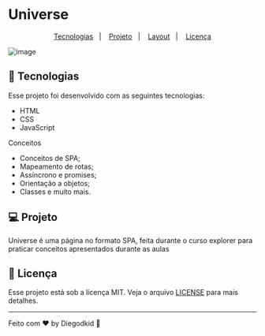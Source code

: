 # Universe

<p align="center">
  <a href="#-tecnologias">Tecnologias</a>&nbsp;&nbsp;&nbsp;|&nbsp;&nbsp;&nbsp;
  <a href="#-projeto">Projeto</a>&nbsp;&nbsp;&nbsp;|&nbsp;&nbsp;&nbsp;
  <a href="#-layout">Layout</a>&nbsp;&nbsp;&nbsp;|&nbsp;&nbsp;&nbsp;
  <a href="#memo-licença">Licença</a>
</p>

![image](https://github.com/Diegodkid/universe/assets/90665510/fb8d2a21-438b-46f5-b850-e8b359b89e5c)

## 🚀 Tecnologias

Esse projeto foi desenvolvido com as seguintes tecnologias:

- HTML
- CSS
- JavaScript

Conceitos

- Conceitos de SPA;
- Mapeamento de rotas;
- Assíncrono e promises;
- Orientação a objetos;
- Classes e muito mais.

## 💻 Projeto

Universe é uma página no formato SPA, feita durante o curso explorer para praticar conceitos apresentados durante as aulas

## 📝 Licença

Esse projeto está sob a licença MIT. Veja o arquivo [LICENSE](.github/LICENSE.md) para mais detalhes.

---

Feito com ♥ by Diegodkid :wave: 
